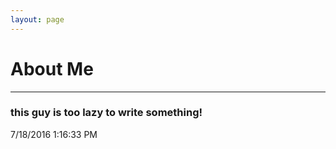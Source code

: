 ```yaml
---
layout: page
---
```


# About Me
***
### this guy is too lazy to write something!
7/18/2016 1:16:33 PM 